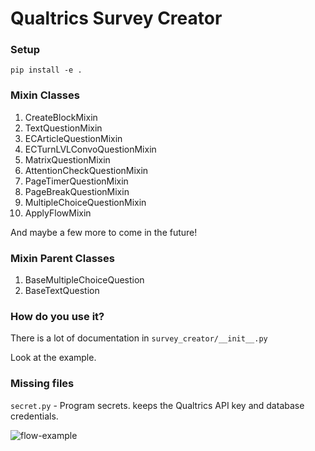 # **Qualtrics Survey Creator**

### **Setup**

```shell
pip install -e .
```

### **Mixin Classes**
1. CreateBlockMixin
2. TextQuestionMixin
3. ECArticleQuestionMixin
4. ECTurnLVLConvoQuestionMixin
5. MatrixQuestionMixin
6. AttentionCheckQuestionMixin
7. PageTimerQuestionMixin
8. PageBreakQuestionMixin
9. MultipleChoiceQuestionMixin
10. ApplyFlowMixin

And maybe a few more to come in the future!

### Mixin Parent Classes
1. BaseMultipleChoiceQuestion
2. BaseTextQuestion

### **How do you use it?**

There is a lot of documentation in ```survey_creator/__init__.py```

Look at the example.

### Missing files

```secret.py``` - Program secrets. keeps the Qualtrics API key and database credentials.

![flow-example](flow-example.png)